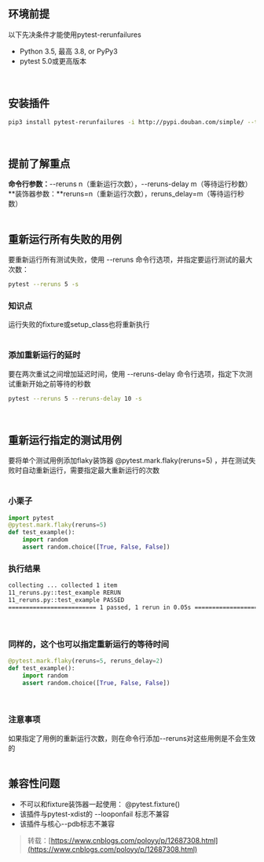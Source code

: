 
## 环境前提
以下先决条件才能使用pytest-rerunfailures

- Python 3.5, 最高 3.8, or PyPy3
- pytest 5.0或更高版本

 

## 安装插件

```bash
pip3 install pytest-rerunfailures -i http://pypi.douban.com/simple/ --trusted-host pypi.douban.com
```
 

## 提前了解重点
**命令行参数：**--reruns n（重新运行次数），--reruns-delay m（等待运行秒数）  
**装饰器参数：**reruns=n（重新运行次数），reruns_delay=m（等待运行秒数）  
 

## 重新运行所有失败的用例
要重新运行所有测试失败，使用 --reruns 命令行选项，并指定要运行测试的最大次数：  

```bash
pytest --reruns 5 -s
```

### 知识点
运行失败的fixture或setup_class也将重新执行  
 

### 添加重新运行的延时
要在两次重试之间增加延迟时间，使用 --reruns-delay 命令行选项，指定下次测试重新开始之前等待的秒数  

```bash
pytest --reruns 5 --reruns-delay 10 -s
```
 

## 重新运行指定的测试用例
要将单个测试用例添加flaky装饰器 @pytest.mark.flaky(reruns=5) ，并在测试失败时自动重新运行，需要指定最大重新运行的次数  
 

### 小栗子

```python
import pytest
@pytest.mark.flaky(reruns=5)
def test_example():
    import random
    assert random.choice([True, False, False])
```

### 执行结果

```bash
collecting ... collected 1 item
11_reruns.py::test_example RERUN                                         [100%]
11_reruns.py::test_example PASSED                                        [100%]
========================= 1 passed, 1 rerun in 0.05s ==========================
```
 

### 同样的，这个也可以指定重新运行的等待时间

```python
@pytest.mark.flaky(reruns=5, reruns_delay=2)
def test_example():
    import random
    assert random.choice([True, False, False])
```
 

### 注意事项
如果指定了用例的重新运行次数，则在命令行添加--reruns对这些用例是不会生效的   
 

## 兼容性问题

- 不可以和fixture装饰器一起使用： @pytest.fixture()
- 该插件与pytest-xdist的 --looponfail 标志不兼容
- 该插件与核心--pdb标志不兼容

> 转载：[https://www.cnblogs.com/poloyy/p/12687308.html](https://www.cnblogs.com/poloyy/p/12687308.html)

